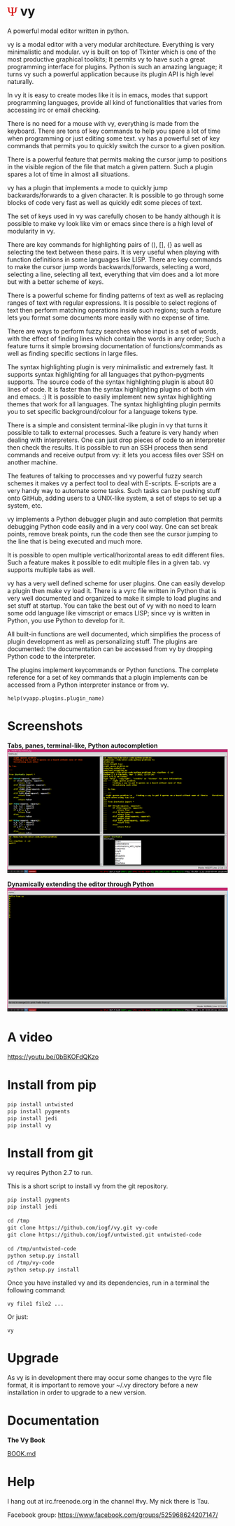 ![vy](vy.png) vy
================

A powerful modal editor written in python.

vy is a modal editor with a very modular architecture. Everything is very minimalistic and modular. 
vy is built on top of Tkinter which is one of the most productive graphical toolkits; It permits vy
to have such a great programming interface for plugins. Python is such an amazing language;
it turns vy such a powerful application because its plugin API is high level naturally.

In vy it is easy to create modes like it is in emacs, modes that support programming languages, 
provide all kind of functionalities that varies from accessing irc or email checking.

There is no need for a mouse with vy, everything is made from the keyboard. There are tons of key commands to help 
you spare a lot of time when programming or just editing some text. vy has a powerful set of key commands that
permits you to quickly switch the cursor to a given position. 

There is a powerful feature that permits making the cursor jump to positions in the visible region of the file 
that match a given pattern. Such a plugin spares a lot of time in almost all situations.

vy has a plugin that implements a mode to quickly jump backwards/forwards to a given character. It is possible
to go through some blocks of code very fast as well as quickly edit some pieces of text. 

The set of keys used in vy was carefully chosen to be handy although it is possible to make vy look like vim or emacs since
there is a high level of modularity in vy.

There are key commands for highlighting pairs of (), [], {} as well as selecting the text between these pairs. 
It is very useful when playing with function definitions in some languages like LISP. There are
key commands to make the cursor jump words backwards/forwards, selecting a word, selecting a line, selecting
all text, everything that vim does and a lot more but with a better scheme of keys.

There is a powerful scheme for finding patterns of text as well as replacing ranges of text with regular 
expressions. It is possible to select regions of text then perform matching operations inside such regions; 
such a feature lets you format some documents more easily with no expense of time.

There are ways to perform fuzzy searches whose input is a set of words, with the effect of finding lines which contain the words in any order;
Such a feature turns it simple browsing documentation of functions/commands as well as finding specific sections in large files.

The syntax highlighting plugin is very minimalistic and extremely fast. It supports syntax highlighting 
for all languages that python-pygments supports. The source code of the syntax highlighting plugin is about 
80 lines of code. It is faster than the syntax highlighting plugins of both vim and emacs. :)
It is possible to easily implement new syntax highlighting themes that work for all languages.
The syntax highlighting plugin permits you to set specific background/colour for a language tokens type.

There is a simple and consistent terminal-like plugin in vy that turns it possible to talk to external processes.
Such a feature is very handy when dealing with interpreters. One can just drop pieces of code to an interpreter
then check the results. It is possible to run an SSH process then send commands and receive 
output from vy: it lets you access files over SSH on another machine.

The features of talking to proccesses and vy powerful fuzzy search schemes it makes vy a perfect tool to deal with
E-scripts. E-scripts are a very handy way to automate some tasks. Such tasks can be pushing stuff onto GitHub, adding users 
to a UNIX-like system, a set of steps to set up a system, etc. 

vy implements a Python debugger plugin and auto completion that permits debugging Python code easily and in a very cool way. 
One can set break points, remove break points, run the code then see the cursor jumping to the line 
that is being executed and much more.

It is possible to open multiple vertical/horizontal areas to edit different files. Such a feature makes it possible
to edit multiple files in a given tab. vy supports multiple tabs as well.

vy has a very well defined scheme for user plugins. One can easily develop a plugin then make vy load it.
There is a vyrc file written in Python that is very well documented and organized to make it simple to load
plugins and set stuff at startup. You can take the best out of vy with no need to learn some odd language
like vimscript or emacs LISP; since vy is written in Python, you use Python to develop for it.

All built-in functions are well documented, which simplifies the process of plugin development as well as personalizing stuff.
The plugins are documented: the documentation can be accessed from vy by dropping Python code to the interpreter.

The plugins implement keycommands or Python functions. The complete reference for a set of key commands that a plugin implements 
can be accessed from a Python interpreter instance or from vy.
    
    help(vyapp.plugins.plugin_name)


Screenshots
===========

**Tabs, panes, terminal-like, Python autocompletion**
![screenshot-1](screenshot-1.jpg)

**Dynamically extending the editor through Python**
![screenshot-2](screenshot-2.jpg)


A video
=======

https://youtu.be/0bBKOFdQKzo

Install from pip
================
    
    pip install untwisted
    pip install pygments
    pip install jedi
    pip install vy


Install from git
================

vy requires Python 2.7 to run.

This is a short script to install vy from the git repository.

    pip install pygments
    pip install jedi

    cd /tmp
    git clone https://github.com/iogf/vy.git vy-code
    git clone https://github.com/iogf/untwisted.git untwisted-code

    cd /tmp/untwisted-code
    python setup.py install
    cd /tmp/vy-code
    python setup.py install

Once you have installed vy and its dependencies,
run in a terminal the following command:

    vy file1 file2 ...

Or just:

    vy

Upgrade
=======

As vy is in development there may occur some changes to the vyrc file format, it is important to remove
your ~/.vy directory before a new installation in order to upgrade to a new version.


Documentation
=============

**The Vy Book**

[BOOK.md](BOOK.md)


Help
====

I hang out at irc.freenode.org in the channel #vy.
My nick there is Tau.

Facebook group:
https://www.facebook.com/groups/525968624207147/


